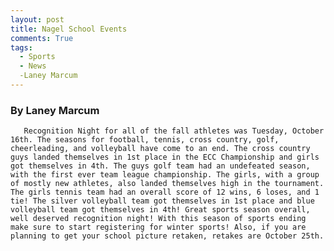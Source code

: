 ```yaml
---
layout: post
title: Nagel School Events
comments: True
tags:
  - Sports
  - News
  -Laney Marcum
---
```


### By Laney Marcum

       Recognition Night for all of the fall athletes was Tuesday, October 16th. The seasons for football, tennis, cross country, golf, cheerleading, and volleyball have come to an end. The cross country guys landed themselves in 1st place in the ECC Championship and girls got themselves in 4th. The guys golf team had an undefeated season, with the first ever team league championship. The girls, with a group of mostly new athletes, also landed themselves high in the tournament. The girls tennis team had an overall score of 12 wins, 6 loses, and 1 tie! The silver volleyball team got themselves in 1st place and blue volleyball team got themselves in 4th! Great sports season overall, well deserved recognition night! With this season of sports ending make sure to start registering for winter sports! Also, if you are planning to get your school picture retaken, retakes are October 25th. 

